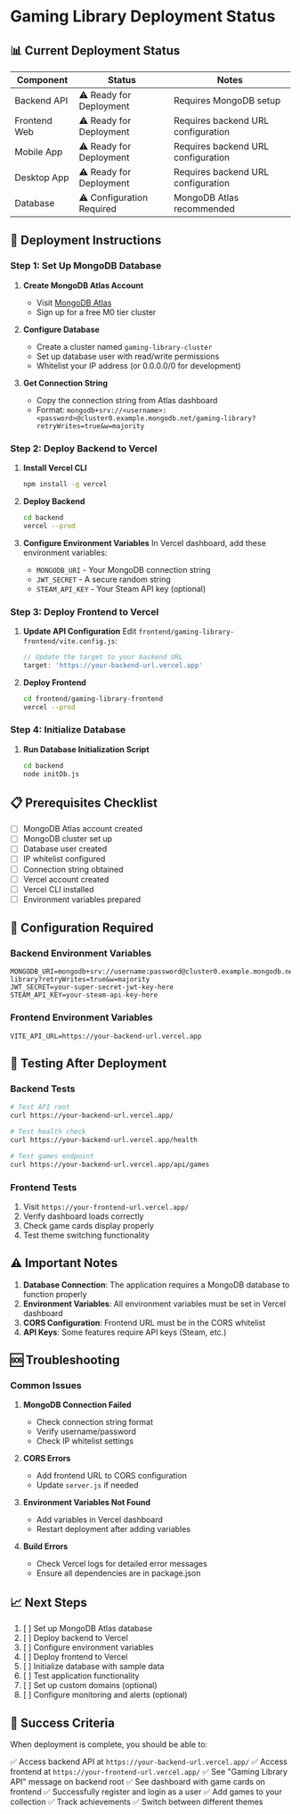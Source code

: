 # Gaming Library Deployment Status

## 📊 Current Deployment Status

| Component | Status | Notes |
|-----------|--------|-------|
| Backend API | ⚠️ Ready for Deployment | Requires MongoDB setup |
| Frontend Web | ⚠️ Ready for Deployment | Requires backend URL configuration |
| Mobile App | ⚠️ Ready for Deployment | Requires backend URL configuration |
| Desktop App | ⚠️ Ready for Deployment | Requires backend URL configuration |
| Database | ⚠️ Configuration Required | MongoDB Atlas recommended |

## 🚀 Deployment Instructions

### Step 1: Set Up MongoDB Database

1. **Create MongoDB Atlas Account**
   - Visit [MongoDB Atlas](https://www.mongodb.com/cloud/atlas)
   - Sign up for a free M0 tier cluster

2. **Configure Database**
   - Create a cluster named `gaming-library-cluster`
   - Set up database user with read/write permissions
   - Whitelist your IP address (or 0.0.0.0/0 for development)

3. **Get Connection String**
   - Copy the connection string from Atlas dashboard
   - Format: `mongodb+srv://<username>:<password>@cluster0.example.mongodb.net/gaming-library?retryWrites=true&w=majority`

### Step 2: Deploy Backend to Vercel

1. **Install Vercel CLI**
   ```bash
   npm install -g vercel
   ```

2. **Deploy Backend**
   ```bash
   cd backend
   vercel --prod
   ```

3. **Configure Environment Variables**
   In Vercel dashboard, add these environment variables:
   - `MONGODB_URI` - Your MongoDB connection string
   - `JWT_SECRET` - A secure random string
   - `STEAM_API_KEY` - Your Steam API key (optional)

### Step 3: Deploy Frontend to Vercel

1. **Update API Configuration**
   Edit `frontend/gaming-library-frontend/vite.config.js`:
   ```javascript
   // Update the target to your backend URL
   target: 'https://your-backend-url.vercel.app'
   ```

2. **Deploy Frontend**
   ```bash
   cd frontend/gaming-library-frontend
   vercel --prod
   ```

### Step 4: Initialize Database

1. **Run Database Initialization Script**
   ```bash
   cd backend
   node initDb.js
   ```

## 📋 Prerequisites Checklist

- [ ] MongoDB Atlas account created
- [ ] MongoDB cluster set up
- [ ] Database user created
- [ ] IP whitelist configured
- [ ] Connection string obtained
- [ ] Vercel account created
- [ ] Vercel CLI installed
- [ ] Environment variables prepared

## 🔧 Configuration Required

### Backend Environment Variables
```env
MONGODB_URI=mongodb+srv://username:password@cluster0.example.mongodb.net/gaming-library?retryWrites=true&w=majority
JWT_SECRET=your-super-secret-jwt-key-here
STEAM_API_KEY=your-steam-api-key-here
```

### Frontend Environment Variables
```env
VITE_API_URL=https://your-backend-url.vercel.app
```

## 🧪 Testing After Deployment

### Backend Tests
```bash
# Test API root
curl https://your-backend-url.vercel.app/

# Test health check
curl https://your-backend-url.vercel.app/health

# Test games endpoint
curl https://your-backend-url.vercel.app/api/games
```

### Frontend Tests
1. Visit `https://your-frontend-url.vercel.app/`
2. Verify dashboard loads correctly
3. Check game cards display properly
4. Test theme switching functionality

## ⚠️ Important Notes

1. **Database Connection**: The application requires a MongoDB database to function properly
2. **Environment Variables**: All environment variables must be set in Vercel dashboard
3. **CORS Configuration**: Frontend URL must be in the CORS whitelist
4. **API Keys**: Some features require API keys (Steam, etc.)

## 🆘 Troubleshooting

### Common Issues

1. **MongoDB Connection Failed**
   - Check connection string format
   - Verify username/password
   - Check IP whitelist settings

2. **CORS Errors**
   - Add frontend URL to CORS configuration
   - Update `server.js` if needed

3. **Environment Variables Not Found**
   - Add variables in Vercel dashboard
   - Restart deployment after adding variables

4. **Build Errors**
   - Check Vercel logs for detailed error messages
   - Ensure all dependencies are in package.json

## 📈 Next Steps

1. [ ] Set up MongoDB Atlas database
2. [ ] Deploy backend to Vercel
3. [ ] Configure environment variables
4. [ ] Deploy frontend to Vercel
5. [ ] Initialize database with sample data
6. [ ] Test application functionality
7. [ ] Set up custom domains (optional)
8. [ ] Configure monitoring and alerts (optional)

## 🎉 Success Criteria

When deployment is complete, you should be able to:

✅ Access backend API at `https://your-backend-url.vercel.app/`
✅ Access frontend at `https://your-frontend-url.vercel.app/`
✅ See "Gaming Library API" message on backend root
✅ See dashboard with game cards on frontend
✅ Successfully register and login as a user
✅ Add games to your collection
✅ Track achievements
✅ Switch between different themes